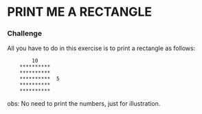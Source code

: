 # PRINT ME A RECTANGLE


### Challenge

All you have to do in this exercise is to print a rectangle
as follows:

```     
        10
    **********
    **********
    **********  5
    **********
    **********
```

obs: No need to print the numbers, just for illustration.
